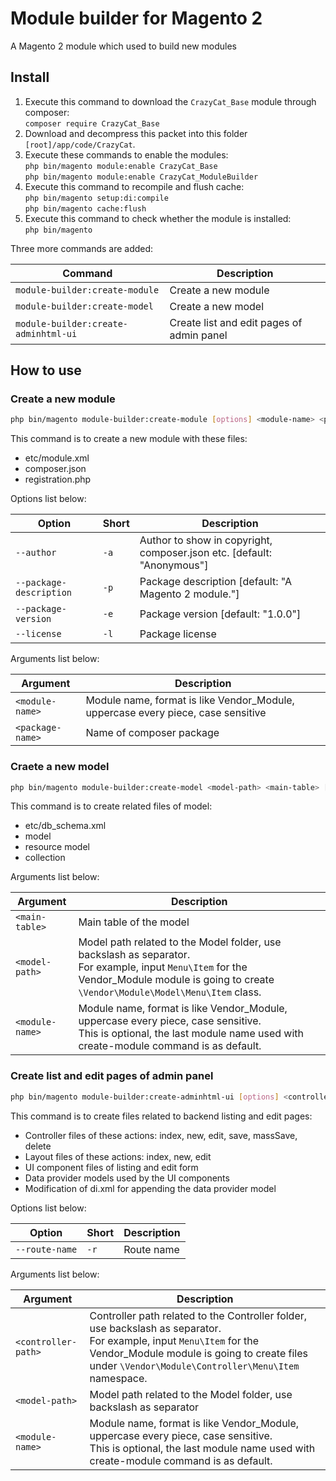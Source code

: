 # Module builder for Magento 2

A Magento 2 module which used to build new modules

## Install

1. Execute this command to download the `CrazyCat_Base` module through composer:<br>
   `composer require CrazyCat_Base`
2. Download and decompress this packet into this folder `[root]/app/code/CrazyCat`.
3. Execute these commands to enable the modules:<br>
   `php bin/magento module:enable CrazyCat_Base`<br>
   `php bin/magento module:enable CrazyCat_ModuleBuilder`
4. Execute this command to recompile and flush cache:<br>
   `php bin/magento setup:di:compile`<br>
   `php bin/magento cache:flush`
6. Execute this command to check whether the module is installed:<br>
   `php bin/magento`

Three more commands are added:

|Command|Description|
|---|---|
|`module-builder:create-module`|Create a new module|
|`module-builder:create-model`|Create a new model|
|`module-builder:create-adminhtml-ui`|Create list and edit pages of admin panel|

## How to use

### Create a new module

```sh
php bin/magento module-builder:create-module [options] <module-name> <package-name>
```

This command is to create a new module with these files:

- etc/module.xml
- composer.json
- registration.php

Options list below:

|Option|Short|Description|
|---|---|---|
|`--author`|`-a`|Author to show in copyright, composer.json etc. [default: "Anonymous"]|
|`--package-description`|`-p`|Package description [default: "A Magento 2 module."]|
|`--package-version`|`-e`|Package version [default: "1.0.0"]|
|`--license`|`-l`|Package license|

Arguments list below:

|Argument|Description|
|---|---|
|`<module-name>`|Module name, format is like Vendor_Module, uppercase every piece, case sensitive|
|`<package-name>`|Name of composer package|

### Craete a new model

```sh
php bin/magento module-builder:create-model <model-path> <main-table> [<module-name>]
```

This command is to create related files of model:

- etc/db_schema.xml
- model
- resource model
- collection

Arguments list below:

|Argument|Description|
|---|---|
|`<main-table>`|Main table of the model|
|`<model-path>`|Model path related to the Model folder, use backslash as separator.<br>For example, input `Menu\Item` for the Vendor_Module module is going to create `\Vendor\Module\Model\Menu\Item` class.|
|`<module-name>`|Module name, format is like Vendor_Module, uppercase every piece, case sensitive.<br>This is optional, the last module name used with create-module command is as default.|

### Create list and edit pages of admin panel

```sh
php bin/magento module-builder:create-adminhtml-ui [options] <controller-path> <model-path> [<module-name>]
```

This command is to create files related to backend listing and edit pages:

- Controller files of these actions: index, new, edit, save, massSave, delete
- Layout files of these actions: index, new, edit
- UI component files of listing and edit form
- Data provider models used by the UI components
- Modification of di.xml for appending the data provider model

Options list below:

|Option|Short|Description|
|---|---|---|
|`--route-name`|`-r`|Route name|

Arguments list below:

|Argument|Description|
|---|---|
|`<controller-path>`|Controller path related to the Controller folder, use backslash as separator.<br>For example, input `Menu\Item` for the Vendor_Module module is going to create files under `\Vendor\Module\Controller\Menu\Item` namespace.|
|`<model-path>`|Model path related to the Model folder, use backslash as separator|
|`<module-name>`|Module name, format is like Vendor_Module, uppercase every piece, case sensitive.<br>This is optional, the last module name used with create-module command is as default.|
